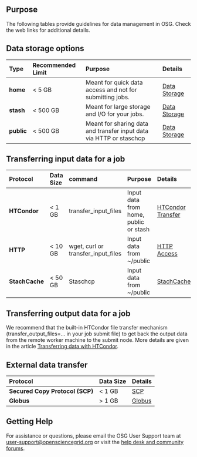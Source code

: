 
[title]: - "Guidelines for data managment in OSG - Storage and Transfer"

## Purpose

The following tables provide guidelines for data management in OSG. Check the web links for additional details. 


## Data storage options

|  Type | Recommended Limit| Purpose | Details|
|:------- |:----------------| :------|:------|
| **home**    |  < 5 GB      | Meant for quick data access and not for submitting jobs.| [Data Storage](https://support.opensciencegrid.org/support/solutions/articles/12000002985-storage-solutions-on-osg-home-stash-and-public)|
| **stash**   |  < 500 GB      | Meant for large storage and I/O for your jobs. |[Data Storage](https://support.opensciencegrid.org/support/solutions/articles/12000002985-storage-solutions-on-osg-home-stash-and-public)|
| **public**  |  < 500 GB    | Meant for sharing data and transfer input data via HTTP or staschcp|[Data Storage](https://support.opensciencegrid.org/support/solutions/articles/12000002985-storage-solutions-on-osg-home-stash-and-public)|



## Transferring input data for a job

|    Protocol     | Data Size| command| Purpose | Details|
|:---------|:------|:-----|:----------|:------|
| **HTCondor**    | < 1 GB  | transfer_input_files| Input data from home, public or stash |[HTCondor Transfer](https://support.opensciencegrid.org/support/solutions/articles/5000639787-transferring-data-with-htcondor)|
| **HTTP**        |  < 10 GB   | wget, curl or transfer_input_files  | Input data from ~/public |[HTTP Access](https://support.opensciencegrid.org/support/solutions/articles/5000639798-access-stash-remotely-using-http)|
| **StachCache**  |  < 50 GB    | Staschcp |Input data from ~/public| [StachCache](https://support.opensciencegrid.org/support/solutions/articles/5000639798-access-stash-remotely-using-http)|



## Transferring output data for a job
We recommend that the built-in HTCondor file transfer mechanism (transfer_output_files=... in your job submit file) to get back the output data from the remote worker machine to the submit node. More details are given in the article [Transferring data with HTCondor](https://support.opensciencegrid.org/support/solutions/articles/5000639787-transferring-data-with-htcondor). 


## External data transfer

  | Protocol | Data Size| Details|
 |:------------|:--------|:------|
|**Secured Copy Protocol (SCP)** | < 1 GB   | [SCP](https://support.opensciencegrid.org/support/solutions/articles/5000634376-using-scp-to-transfer-files) |
 |**Globus** |  > 1 GB  | [Globus](https://support.opensciencegrid.org/support/solutions/articles/5000632397-data-transfer-with-globus) |


## Getting Help
For assistance or questions, please email the OSG User Support team  at [user-support@opensciencegrid.org](mailto:user-support@opensciencegrid.org) or visit the [help desk and community forums](http://support.opensciencegrid.org).


